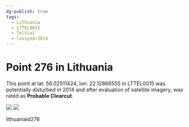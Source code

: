 ```yaml
---
dg-publish: true
tags:
  - Lithuania
  - LTTEL0015
  - Telšiai
  - lossyear2014
---
```


# Point 276 in Lithuania

This point at lat: 56.02511424, lon: 22.12866555 in LTTEL0015 was potentially disturbed in 2014 and after evaluation of satellite imagery, was rated as **Probable Clearcut**.

<div class='juxtapose' data-showcredits='false'>
<img src='https://baserow-backend-production20240528124524339000000001.s3.amazonaws.com/user_files/mXdDcG3iOSCnd4x8SWP1FMJXPuvjA05Q_163ec5996b807b6b97b49796abc1eabe304253be7205295acd2cb5cc524399cb.png' data-label='August 2013' />
<img src='https://baserow-backend-production20240528124524339000000001.s3.amazonaws.com/user_files/igXrKSxySWtP34x24zVo0uXAjuAnlGaN_9f0e60cce7245686e44ff4e958f4fe9b689a2f5f5588ef343788e210c368afc0.png' data-label='April 2018' />
</div>

lithuaniaid276